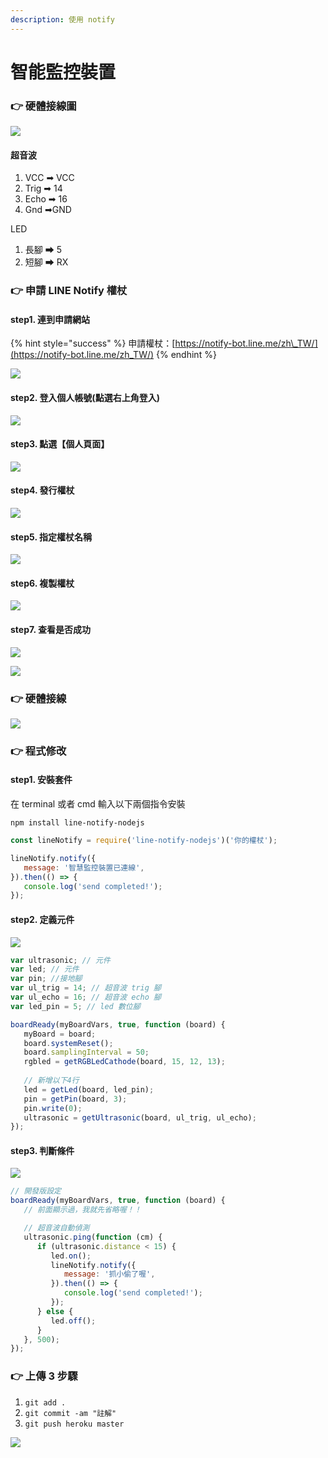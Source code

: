 ```yaml
---
description: 使用 notify
---
```


# 智能監控裝置

### 👉 硬體接線圖

![](https://lh4.googleusercontent.com/UV_cHa7kyoP-wheXeP8mVrSa4npAaLRDCML0VLgb9DZfZi3F54yrOmll6ypzOkmgXtWlMUpSaNTPXcsDqdr-7Y45d4rcaYO5nrD49NTvxTKYZiGfxE2jz73yktB-J0S9eEg9Tadr-A8)

#### 超音波

1. VCC ➡ VCC
2. Trig ➡ 14
3. Echo ➡ 16
4. Gnd ➡GND

LED 

1. 長腳 ➡ 5
2. 短腳 ➡ RX

### 👉 申請 LINE Notify 權杖

#### step1. 連到申請網站

{% hint style="success" %}
申請權杖：[https://notify-bot.line.me/zh\_TW/](https://notify-bot.line.me/zh_TW/)
{% endhint %}

![](.gitbook/assets/jie-tu-20210110-xia-wu-3.01.26.png)

#### step2. 登入個人帳號\(點選右上角登入\)

![](.gitbook/assets/jie-tu-20210110-xia-wu-3.08.34.png)

#### step3.  點選【個人頁面】

![](.gitbook/assets/jie-tu-20210110-xia-wu-3.16.12.png)

#### step4. 發行權杖

![](.gitbook/assets/jie-tu-20210110-xia-wu-3.19.17.png)

#### step5. 指定權杖名稱

![](.gitbook/assets/jie-tu-20210110-xia-wu-3.35.03.png)

#### step6. 複製權杖



![](.gitbook/assets/jie-tu-20210110-xia-wu-3.43.00.png)



#### step7. 查看是否成功

![](.gitbook/assets/jie-tu-20210110-xia-wu-4.25.13.png)

![](.gitbook/assets/jie-tu-20210110-xia-wu-4.26.50.png)

### 👉 硬體接線

![](.gitbook/assets/jie-tu-20210110-xia-wu-8.26.15.png)

### 👉 程式修改

#### step1. 安裝套件

在 terminal 或者 cmd 輸入以下兩個指令安裝

`npm install line-notify-nodejs`

```javascript
const lineNotify = require('line-notify-nodejs')('你的權杖');

lineNotify.notify({
   message: '智慧監控裝置已連線',
}).then(() => {
   console.log('send completed!');
});
```

#### step2. 定義元件

![](.gitbook/assets/jie-tu-20210110-xia-wu-8.11.54.png)

```javascript
var ultrasonic; // 元件
var led; // 元件
var pin; //接地腳
var ul_trig = 14; // 超音波 trig 腳
var ul_echo = 16; // 超音波 echo 腳
var led_pin = 5; // led 數位腳

boardReady(myBoardVars, true, function (board) {
   myBoard = board;
   board.systemReset();
   board.samplingInterval = 50;
   rgbled = getRGBLedCathode(board, 15, 12, 13);
   
   // 新增以下4行
   led = getLed(board, led_pin);
   pin = getPin(board, 3);
   pin.write(0);
   ultrasonic = getUltrasonic(board, ul_trig, ul_echo);
});
```

#### step3. 判斷條件

![](.gitbook/assets/jie-tu-20210110-xia-wu-8.15.52.png)

```javascript
// 開發版設定
boardReady(myBoardVars, true, function (board) {
   // 前面顯示過，我就先省略喔！！

   // 超音波自動偵測
   ultrasonic.ping(function (cm) {
      if (ultrasonic.distance < 15) {
         led.on();
         lineNotify.notify({
            message: '抓小偷了喔',
         }).then(() => {
            console.log('send completed!');
         });
      } else {
         led.off();
      }
   }, 500);
});
```

### 👉 上傳 3 步驟

1. `git add .`
2. `git commit -am "註解"`
3. `git push heroku master`

![](.gitbook/assets/jie-tu-20210109-xia-wu-2.58.37.png)

